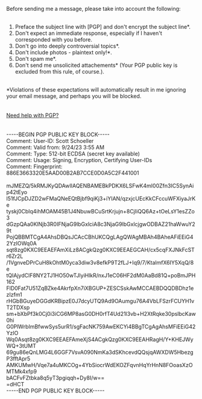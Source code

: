 Before sending me a message, please take into account the following:<br><br>
1. Preface the subject line with [PGP] and don't encrypt the subject line*.<br>
2. Don't expect an immediate response, especially if I haven't corresponded with you before.<br>
3. Don't go into deeply controversial topics*.<br>
4. Don't include photos - plaintext only!*.<br>
5. Don't spam me*.<br>
6. Don't send me unsolicited attachements* (Your PGP public key is excluded from this rule, of course.).<br>
<br>
*Violations of these expectations will automatically result in me ignoring your email message, and perhaps you will be blocked.<br>
<br>
<br>
<a href="https://github.com/sschoeller/PGPResources">Need help with PGP?</a><br>
<br>
<br>
-----BEGIN PGP PUBLIC KEY BLOCK-----<br>
Comment: User-ID:	Scott Schoeller <sschoeller8080@gmail.com><br>
Comment: Valid from:	9/24/23 3:55 AM<br>
Comment: Type:	512-bit ECDSA (secret key available)<br>
Comment: Usage:	Signing, Encryption, Certifying User-IDs<br>
Comment: Fingerprint:	886E3663320E5AAD00B2AB7CCE0D0A5C2F441001<br>
<br>
mJMEZQ/5kRMJKyQDAwIIAQENBAMEBkPDKX6LSFwK4mI00Zfn3IC5SynAip42tEyo<br>
l51fJCpDJZD2wFMaQNeEQtBjbf9qiKj3+iYIAN/qzxjcUEcKkCFccuWFXiyaJrKe<br>
tyskj0Cblq4ihMOAM45B1J4NbuwBCuSrtKrjujn+8CjIiQQ6Az+tOeLsY1esZZo3<br>
dGzpQAa0KlNjb3R0IFNjaG9lbGxlciA8c3NjaG9lbGxlcjgwODBAZ21haWwuY29t<br>
PojQBBMTCgA4AhsDBQsJCAcCBhUKCQgLAgQWAgMBAh4BAheAFiEEiG42YzIOWq0A<br>
sqt8zg0KXC9EEAEFAmXiLz8ACgkQzg0KXC9EEAEGCAH/cx5cqFXJNkFcSTr6Zr2L<br>
/1VgnveDPrCuH8kOhtM0yca3diw3v8efkP9T2fLJ+Iq9/7/KtalmfX6IY5XqQ/8e<br>
tQIAjydClF8NY2TJ1HO50wTJlyiHlkR/nxJ1eC06HF2dM0AaBd81Q+poBmJPH162<br>
FlD0Fat7U51ZqBZke4AkrfpXn7iXBGUP+ZESCSskAwMCCAEBDQQDBDhz1ezIzfm1<br>
rHGbBGuyeDGGdKRBipzE0J7dcyUTQ9Ad9OAumgu76A4VbLFSzrFCUYH1vT2TDXsp<br>
sm+bXbPf3k0Cj0i3iCG6MP8asG0DH0rfT4Ud21l3vb+H2XtRqke30pslbcKaw0hi<br>
G0PlWrbImBfwwSys5urR1/sgFacNK759AwEKCYi4BBgTCgAgAhsMFiEEiG42YzIO<br>
Wq0Asqt8zg0KXC9EEAEFAmeXjS4ACgkQzg0KXC9EEAHRagH/Y+KHEJWyWQ+3tUMT<br>
69gu86eQnLMG4L6GGF7VsvA090NmKa3dSKhcevdQQsjqAWXDW5HbezgP3fftApr5<br>
AMKUMwH/Vqe7a4uMKCOg+4YbSiocrWdEKOZFqvnHqYrHnN8FOoasXzOMTMk4xfp9<br>
bACFvFZtbka8q5yT3pgiqqh+Dy8I/w==<br>
=dHCT<br>
-----END PGP PUBLIC KEY BLOCK-----<br>
<br>

